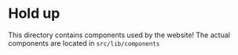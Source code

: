 # Hold up

This directory contains components used by the website! The actual components are located in `src/lib/components`
